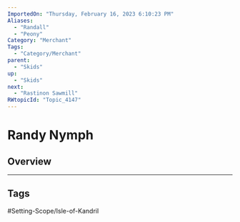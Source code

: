 ```yaml
---
ImportedOn: "Thursday, February 16, 2023 6:10:23 PM"
Aliases:
  - "Randall"
  - "Peony"
Category: "Merchant"
Tags:
  - "Category/Merchant"
parent:
  - "Skids"
up:
  - "Skids"
next:
  - "Rastinon Sawmill"
RWtopicId: "Topic_4147"
---
```

# Randy Nymph
## Overview

---
## Tags
#Setting-Scope/Isle-of-Kandril

